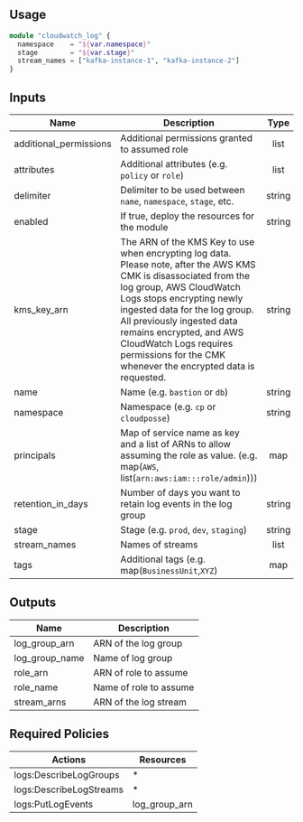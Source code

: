 ## Usage

```terraform
module "cloudwatch_log" {
  namespace    = "${var.namespace}"
  stage        = "${var.stage}"
  stream_names = ["kafka-instance-1", "kafka-instance-2"]
}
```
## Inputs

| Name | Description | Type | Default | Required |
|------|-------------|:----:|:-----:|:-----:|
| additional_permissions | Additional permissions granted to assumed role | list | `<list>` | no |
| attributes | Additional attributes (e.g. `policy` or `role`) | list | `<list>` | no |
| delimiter | Delimiter to be used between `name`, `namespace`, `stage`, etc. | string | `-` | no |
| enabled | If true, deploy the resources for the module | string | `true` | no |
| kms_key_arn | The ARN of the KMS Key to use when encrypting log data. Please note, after the AWS KMS CMK is disassociated from the log group, AWS CloudWatch Logs stops encrypting newly ingested data for the log group. All previously ingested data remains encrypted, and AWS CloudWatch Logs requires permissions for the CMK whenever the encrypted data is requested. | string | `` | no |
| name | Name  (e.g. `bastion` or `db`) | string | `` | no |
| namespace | Namespace (e.g. `cp` or `cloudposse`) | string | - | yes |
| principals | Map of service name as key and a list of ARNs to allow assuming the role as value. (e.g. map(`AWS`, list(`arn:aws:iam:::role/admin`))) | map | `<map>` | no |
| retention_in_days | Number of days you want to retain log events in the log group | string | `30` | no |
| stage | Stage (e.g. `prod`, `dev`, `staging`) | string | - | yes |
| stream_names | Names of streams | list | `<list>` | no |
| tags | Additional tags (e.g. map(`BusinessUnit`,`XYZ`) | map | `<map>` | no |

## Outputs

| Name | Description |
|------|-------------|
| log_group_arn | ARN of the log group |
| log_group_name | Name of log group |
| role_arn | ARN of role to assume |
| role_name | Name of role to assume |
| stream_arns | ARN of the log stream |

## Required Policies

| Actions | Resources | 
|---------|-----------|
| logs:DescribeLogGroups | * |
| logs:DescribeLogStreams | * |
| logs:PutLogEvents | log_group_arn |